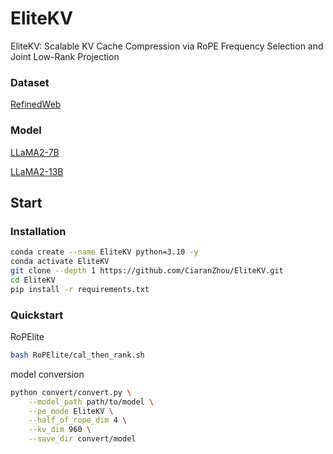 # EliteKV
EliteKV: Scalable KV Cache Compression via RoPE Frequency Selection and Joint Low-Rank Projection

### Dataset
[RefinedWeb](https://huggingface.co/datasets/tiiuae/falcon-refinedweb)

### Model
[LLaMA2-7B](https://huggingface.co/meta-llama/Llama-2-7b-hf)

[LLaMA2-13B](https://huggingface.co/meta-llama/Llama-2-13b-hf)

## Start

### Installation
```bash
conda create --name EliteKV python=3.10 -y
conda activate EliteKV
git clone --depth 1 https://github.com/CiaranZhou/EliteKV.git
cd EliteKV
pip install -r requirements.txt
```

### Quickstart
RoPElite
```bash
bash RoPElite/cal_then_rank.sh
```

model conversion
```bash
python convert/convert.py \
    --model_path path/to/model \
    --pe_mode EliteKV \
    --half_of_rope_dim 4 \
    --kv_dim 960 \
    --save_dir convert/model
```

